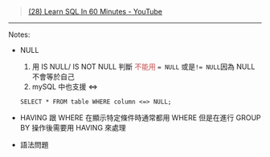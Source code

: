 >  [(28) Learn SQL In 60 Minutes - YouTube](https://www.youtube.com/watch?v=p3qvj9hO_Bo)

---
Notes:

- NULL
	1. 用 IS NULL/ IS NOT NULL 判斷
	<font color="#c0504d">不能用</font>  `= NULL` 或是`!= NULL`因為 NULL 不會等於自己
	1. mySQL 中也支援 <=>
	```
	SELECT * FROM table WHERE column <=> NULL;
	```
- HAVING 跟 WHERE
	 在顯示特定條件時通常都用 WHERE
	 但是在進行 GROUP BY 操作後需要用 HAVING 來處理

- 語法問題
	 
